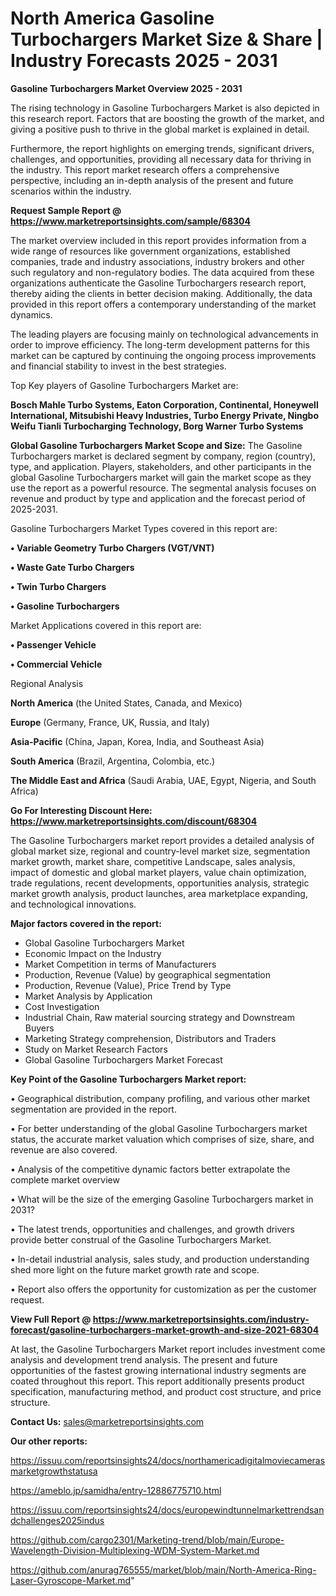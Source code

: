 # North America Gasoline Turbochargers Market Size & Share | Industry Forecasts 2025 - 2031

<Strong> Gasoline Turbochargers Market Overview 2025 - 2031</strong>

The rising technology in Gasoline Turbochargers Market is also depicted in this research report. Factors that are boosting the growth of the market, and giving a positive push to thrive in the global market is explained in detail.

Furthermore, the report highlights on emerging trends, significant drivers, challenges, and opportunities, providing all necessary data for thriving in the industry. This report market research offers a comprehensive perspective, including an in-depth analysis of the present and future scenarios within the industry.

<strong>Request Sample Report @ <a href=https://www.marketreportsinsights.com/sample/68304>https://www.marketreportsinsights.com/sample/68304</a></strong>

The market overview included in this report provides information from a wide range of resources like government organizations, established companies, trade and industry associations, industry brokers and other such regulatory and non-regulatory bodies. The data acquired from these organizations authenticate the Gasoline Turbochargers research report, thereby aiding the clients in better decision making. Additionally, the data provided in this report offers a contemporary understanding of the market dynamics.

The leading players are focusing mainly on technological advancements in order to improve efficiency. The long-term development patterns for this market can be captured by continuing the ongoing process improvements and financial stability to invest in the best strategies.

Top Key players of Gasoline Turbochargers Market are:

<strong>Bosch Mahle Turbo Systems, Eaton Corporation, Continental, Honeywell International, Mitsubishi Heavy Industries, Turbo Energy Private, Ningbo Weifu Tianli Turbocharging Technology, Borg Warner Turbo Systems</strong>

<strong><b>Global Gasoline Turbochargers Market Scope and Size:</b></strong>
The Gasoline Turbochargers market is declared segment by company, region (country), type, and application. Players, stakeholders, and other participants in the global Gasoline Turbochargers market will gain the market scope as they use the report as a powerful resource. The segmental analysis focuses on revenue and product by type and application and the forecast period of 2025-2031.

Gasoline Turbochargers Market Types covered in this report are:

<strong>• Variable Geometry Turbo Chargers (VGT/VNT)

• Waste Gate Turbo Chargers

• Twin Turbo Chargers

• Gasoline Turbochargers</strong>

Market Applications covered in this report are:

<strong>• Passenger Vehicle

• Commercial Vehicle</strong> 

Regional Analysis

<strong>North America</strong> (the United States, Canada, and Mexico)

<strong>Europe</strong> (Germany, France, UK, Russia, and Italy)

<strong>Asia-Pacific</strong> (China, Japan, Korea, India, and Southeast Asia)

<strong>South America</strong> (Brazil, Argentina, Colombia, etc.)

<strong>The Middle East and Africa</strong> (Saudi Arabia, UAE, Egypt, Nigeria, and South Africa)

<strong>Go For Interesting Discount Here: <a href=https://www.marketreportsinsights.com/discount/68304>https://www.marketreportsinsights.com/discount/68304</a></strong>

The Gasoline Turbochargers market report provides a detailed analysis of global market size, regional and country-level market size, segmentation market growth, market share, competitive Landscape, sales analysis, impact of domestic and global market players, value chain optimization, trade regulations, recent developments, opportunities analysis, strategic market growth analysis, product launches, area marketplace expanding, and technological innovations.

<strong><b>Major factors covered in the report:</b></strong>
<ul>
  <li>Global Gasoline Turbochargers Market </li>
  <li>Economic Impact on the Industry</li>
  <li>Market Competition in terms of Manufacturers</li>
  <li>Production, Revenue (Value) by geographical segmentation</li>
  <li>Production, Revenue (Value), Price Trend by Type</li>
  <li>Market Analysis by Application</li>
  <li>Cost Investigation</li>
  <li>Industrial Chain, Raw material sourcing strategy and Downstream Buyers</li>
  <li>Marketing Strategy comprehension, Distributors and Traders</li>
  <li>Study on Market Research Factors</li>
  <li>Global Gasoline Turbochargers Market Forecast</li>
</ul>

<strong><b>Key Point of the Gasoline Turbochargers Market report:</b></strong>

• Geographical distribution, company profiling, and various other market segmentation are provided in the report.

• For better understanding of the global Gasoline Turbochargers market status, the accurate market valuation which comprises of size, share, and revenue are also covered.

• Analysis of the competitive dynamic factors better extrapolate the complete market overview

• What will be the size of the emerging Gasoline Turbochargers market in 2031?

• The latest trends, opportunities and challenges, and growth drivers provide better construal of the Gasoline Turbochargers Market.

• In-detail industrial analysis, sales study, and production understanding shed more light on the future market growth rate and scope.

• Report also offers the opportunity for customization as per the customer request.

<strong><b>View Full Report @ <a href=https://www.marketreportsinsights.com/industry-forecast/gasoline-turbochargers-market-growth-and-size-2021-68304>https://www.marketreportsinsights.com/industry-forecast/gasoline-turbochargers-market-growth-and-size-2021-68304</a></b></strong>


At last, the Gasoline Turbochargers Market report includes investment come analysis and development trend analysis. The present and future opportunities of the fastest growing international industry segments are coated throughout this report. This report additionally presents product specification, manufacturing method, and product cost structure, and price structure.

<strong>Contact Us:</strong>
sales@marketreportsinsights.com

<strong>Our other reports:</strong>

<a href=https://issuu.com/reportsinsights24/docs/northamericadigitalmoviecamerasmarketgrowthstatusa>https://issuu.com/reportsinsights24/docs/northamericadigitalmoviecamerasmarketgrowthstatusa</a>

<a href=https://ameblo.jp/samidha/entry-12886775710.html>https://ameblo.jp/samidha/entry-12886775710.html</a>

<a href=https://issuu.com/reportsinsights24/docs/europewindtunnelmarkettrendsandchallenges2025indus>https://issuu.com/reportsinsights24/docs/europewindtunnelmarkettrendsandchallenges2025indus</a>

<a href=https://github.com/cargo2301/Marketing-trend/blob/main/Europe-Wavelength-Division-Multiplexing-WDM-System-Market.md>https://github.com/cargo2301/Marketing-trend/blob/main/Europe-Wavelength-Division-Multiplexing-WDM-System-Market.md</a>

<a href=https://github.com/anurag765555/market/blob/main/North-America-Ring-Laser-Gyroscope-Market.md>https://github.com/anurag765555/market/blob/main/North-America-Ring-Laser-Gyroscope-Market.md</a>"
